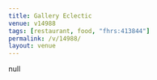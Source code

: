```yaml
---
title: Gallery Eclectic
venue: v14988
tags: [restaurant, food, "fhrs:413844"]
permalink: /v/14988/
layout: venue
---
```

null